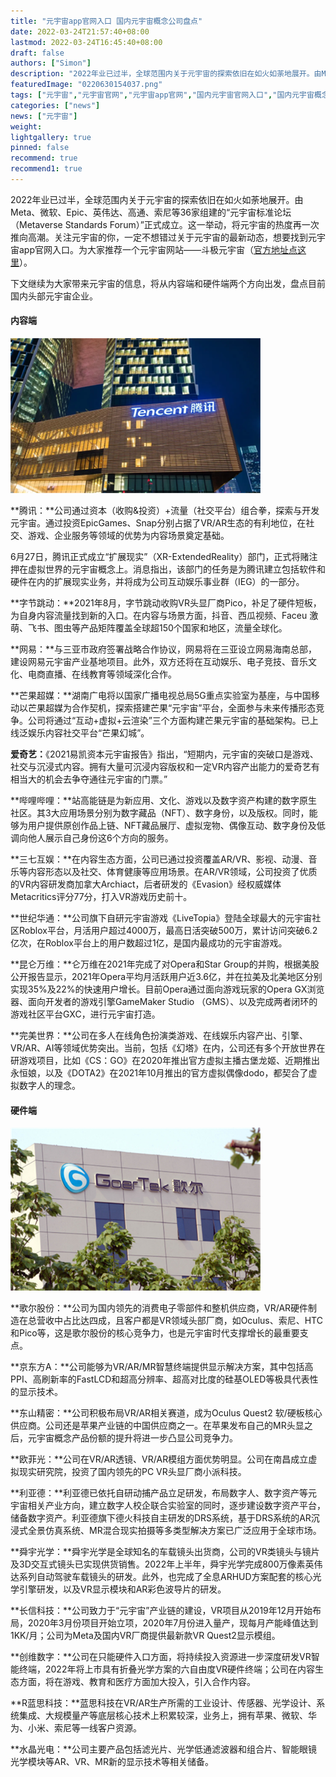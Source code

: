 ```yaml
---
title: "元宇宙app官网入口 国内元宇宙概念公司盘点"
date: 2022-03-24T21:57:40+08:00
lastmod: 2022-03-24T16:45:40+08:00
draft: false
authors: ["Simon"]
description: "2022年业已过半，全球范围内关于元宇宙的探索依旧在如火如荼地展开。由Meta、微软、Epic、英伟达、高通、索尼等36家组建的“元宇宙标准论坛（Metaverse Standards Forum）”正式成立。"
featuredImage: "0220630154037.png"
tags: ["元宇宙","元宇宙官网","元宇宙app官网","国内元宇宙官网入口","国内元宇宙概念公司"]
categories: ["news"]
news: ["元宇宙"]
weight: 
lightgallery: true
pinned: false
recommend: true
recommend1: true
---
```

2022年业已过半，全球范围内关于元宇宙的探索依旧在如火如荼地展开。由Meta、微软、Epic、英伟达、高通、索尼等36家组建的“元宇宙标准论坛（Metaverse Standards Forum）”正式成立。这一举动，将元宇宙的热度再一次推向高潮。关注元宇宙的你，一定不想错过关于元宇宙的最新动态，想要找到元宇宙app官网入口。为大家推荐一个元宇宙网站——斗极元宇宙（[官方地址点这里](https://demo.metabd.io/)）。

下文继续为大家带来元宇宙的信息，将从内容端和硬件端两个方向出发，盘点目前国内头部元宇宙企业。

#### 内容端

![配图一](0220630154037.png)

**腾讯：**公司通过资本（收购&投资）+流量（社交平台）组合拳，探索与开发元宇宙。通过投资EpicGames、Snap分别占据了VR/AR生态的有利地位，在社交、游戏、企业服务等领域的优势为内容场景奠定基础。

6月27日，腾讯正式成立“扩展现实”（XR-ExtendedReality）部门，正式将赌注押在虚拟世界的元宇宙概念上。消息指出，该部门的任务是为腾讯建立包括软件和硬件在内的扩展现实业务，并将成为公司互动娱乐事业群（IEG）的一部分。

**字节跳动：**2021年8月，字节跳动收购VR头显厂商Pico，补足了硬件短板，为自身内容流量找到新的入口。在内容与场景方面，抖音、西瓜视频、Faceu 激萌、飞书、图虫等产品矩阵覆盖全球超150个国家和地区，流量全球化。

**网易：**与三亚市政府签署战略合作协议，网易将在三亚设立网易海南总部，建设网易元宇宙产业基地项目。此外，双方还将在互动娱乐、电子竞技、音乐文化、电商直播、在线教育等领域深化合作。

**芒果超媒：**湖南广电将以国家广播电视总局5G重点实验室为基座，与中国移动以芒果超媒为合作契机，探索搭建芒果“元宇宙”平台，全面参与未来传播形态竞争。公司将通过“互动+虚拟+云渲染”三个方面构建芒果元宇宙的基础架构。已上线泛娱乐内容社交平台“芒果幻城”。

**爱奇艺：**《2021易凯资本元宇宙报告》指出，“短期内，元宇宙的突破口是游戏、社交与沉浸式内容。拥有大量可沉浸内容版权和一定VR内容产出能力的爱奇艺有相当大的机会去争夺通往元宇宙的门票。”

**哔哩哔哩：**站高能链是为新应用、文化、游戏以及数字资产构建的数字原生社区。其3大应用场景分别为数字藏品（NFT）、数字身份，以及版权。同时，能够为用户提供原创作品上链、NFT藏品展厅、虚拟宠物、偶像互动、数字身份及低调向他人展示自己身份这6个方向的服务。

**三七互娱：**在内容生态方面，公司已通过投资覆盖AR/VR、影视、动漫、音乐等内容形态以及社交、体育健康等应用场景。在AR/VR领域，公司投资了优质的VR内容研发商加拿大Archiact，后者研发的《Evasion》经权威媒体Metacritics评分77分，打入VR游戏历史前十。

**世纪华通：**公司旗下自研元宇宙游戏《LiveTopia》登陆全球最大的元宇宙社区Roblox平台，月活用户超过4000万，最高日活突破500万，累计访问突破6.2亿次，在Roblox平台上的用户数超过1亿，是国内最成功的元宇宙游戏。

**昆仑万维：**仑万维在2021年完成了对Opera和Star Group的并购，根据美股公开报告显示，2021年Opera平均月活跃用户近3.6亿，并在拉美及北美地区分别实现35%及22%的快速用户增长。目前Opera通过面向游戏玩家的Opera GX浏览器、面向开发者的游戏引擎GameMaker Studio （GMS）、以及完成两者闭环的游戏社区平台GXC，进行元宇宙打造。

**完美世界：**公司在多人在线角色扮演类游戏、在线娱乐内容产出、引擎、VR/AR、AI等领域优势突出。当前，包括《幻塔》在内，公司还有多个开放世界在研游戏项目，比如《CS：GO》在2020年推出官方虚拟主播古堡龙姬、近期推出永恒娘，以及《DOTA2》在2021年10月推出的官方虚拟偶像dodo，都契合了虚拟数字人的理念。

#### 硬件端

![配图一](20220630154047.png)

**歌尔股份：**公司为国内领先的消费电子零部件和整机供应商，VR/AR硬件制造在总营收中占比达四成，且客户都是VR领域头部厂商，如Oculus、索尼、HTC和Pico等，这是歌尔股份的核心竞争力，也是元宇宙时代支撑增长的最重要支点。

**京东方A：**公司能够为VR/AR/MR智慧终端提供显示解决方案，其中包括高PPI、高刷新率的FastLCD和超高分辨率、超高对比度的硅基OLED等极具代表性的显示技术。

**东山精密：**公司积极布局VR/AR相关赛道，成为Oculus Quest2 软/硬板核心供应商。公司还是苹果产业链的中国供应商之一。在苹果发布自己的MR头显之后，元宇宙概念产品份额的提升将进一步凸显公司竞争力。

**欧菲光：**公司在VR/AR透镜、VR/AR模组方面优势明显。公司在南昌成立虚拟现实研究院，投资了国内领先的PC VR头显厂商小派科技。

**利亚德：**利亚德已依托自研动捕产品立足研发，布局数字人、数字资产等元宇宙相关产业方向，建立数字人校企联合实验室的同时，逐步建设数字资产平台，储备数字资产。利亚德旗下德火科技自主研发的DRS系统，基于DRS系统的AR沉浸式全景仿真系统、MR混合现实拍摄等多类型解决方案已广泛应用于全球市场。

**舜宇光学：**舜宇光学是全球知名的车载镜头出货商，公司的VR类镜头与镜片及3D交互式镜头已实现供货销售。2022年上半年，舜宇光学完成800万像素英伟达系列自动驾驶车载镜头的研发。此外，也完成了全息ARHUD方案配套的核心光学引擎研发，以及VR显示模块和AR彩色波导片的研发。

**长信科技：**公司致力于“元宇宙”产业链的建设，VR项目从2019年12月开始布局，2020年3月份项目开始立项，2020年7月份进入量产，现每月产能峰值达到1KK/月；公司为Meta及国内VR厂商提供最新款VR Quest2显示模组。

**创维数字：**公司在只能硬件入口方面，将持续投入资源进一步深度研发VR智能终端，2022年将上市具有折叠光学方案的六自由度VR硬件终端；公司在内容生态方面，将在游戏、教育和医疗方面加大投入，引入合作内容。

**R蓝思科技：**蓝思科技在VR/AR生产所需的工业设计、传感器、光学设计、系统集成、大规模量产等底层核心技术上积累较深，业务上，拥有苹果、微软、华为、小米、索尼等一线客户资源。

**水晶光电：**公司主要产品包括滤光片、光学低通滤波器和组合片、智能眼镜光学模块等AR、VR、MR新的显示技术等相关储备。

